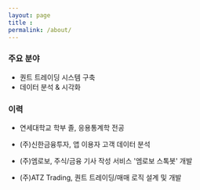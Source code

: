```yaml
---
layout: page
title : 
permalink: /about/
---
```


### 주요 분야
- 퀀트 트레이딩 시스템 구축
- 데이터 분석 & 시각화


### 이력

- 연세대학교 학부 졸, 응용통계학 전공

- (주)신한금융투자, 앱 이용자 고객 데이터 분석
- (주)엠로보, 주식/금융 기사 작성 서비스 '엠로보 스톡봇' 개발
- (주)ATZ Trading, 퀀트 트레이딩/매매 로직 설계 및 개발
